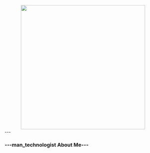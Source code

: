 <div id="header" align="center">
<img src= "https://media.giphy.com/media/v1.Y2lkPTc5MGI3NjExb2cwb3luc3U1d2cxanR5Mzl5Zzk3dTFhNTJobzBhNDhhc2w4azZyMSZlcD12MV9pbnRlcm5hbF9naWZfYnlfaWQmY3Q9Zw/mf4qECoTz8ZVK/giphy.gif"width="400"/>
</div>
---

###  ---man_technologist About Me--- 

